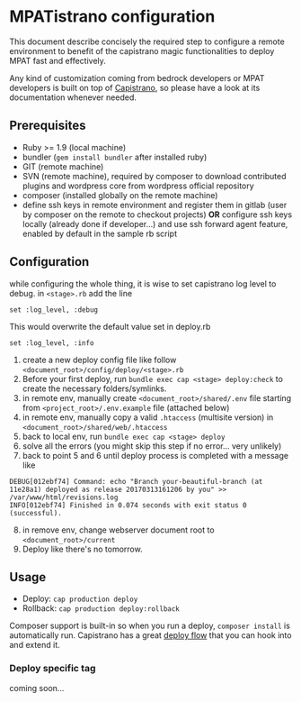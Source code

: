 # MPATistrano configuration

This document describe concisely the required step to configure a remote environment to benefit of the capistrano magic functionalities to deploy MPAT fast and effectively.

Any kind of customization coming from bedrock developers or MPAT developers is built on top of [Capistrano](http://capistranorb.com/), so please have a look at its documentation whenever needed.

## Prerequisites
- Ruby >= 1.9 (local machine)
- bundler (`gem install bundler` after installed ruby)
- GIT (remote machine)
- SVN (remote machine), required by composer to download contributed plugins and wordpress core from wordpress official repository
- composer (installed globally on the remote machine)
- define ssh keys in remote environment and register them in gitlab (user by composer on the remote to checkout projects) **OR** configure ssh keys locally (already done if developer…) and use ssh forward agent feature, enabled by default in the sample rb script

## Configuration
while configuring the whole thing, it is wise to set capistrano log level to debug. in `<stage>.rb` add the line
```
set :log_level, :debug
```
This would overwrite the default value set in deploy.rb
```
set :log_level, :info
```
1. create a new deploy config file like follow `<document_root>/config/deploy/<stage>.rb`
2. Before your first deploy, run `bundle exec cap <stage> deploy:check` to create the necessary folders/symlinks.
3. in remote env, manually create `<document_root>/shared/.env` file starting from `<project_root>/.env.example` file (attached below)
4. in remote env, manually copy a valid `.htaccess` (multisite version) in `<document_root>/shared/web/.htaccess`
5. back to local env, run `bundle exec cap <stage> deploy`
6. solve all the errors (you might skip this step if no error... very unlikely)
7. back to point 5 and 6 until deploy process is completed with a message like 
``` 
DEBUG[012ebf74] Command: echo "Branch your-beautiful-branch (at 11e28a1) deployed as release 20170313161206 by you" >> /var/www/html/revisions.log
INFO[012ebf74] Finished in 0.074 seconds with exit status 0 (successful).
```
8. in remove env, change webserver document root to `<document_root>/current`
9. Deploy like there's no tomorrow.

## Usage

* Deploy: `cap production deploy`
* Rollback: `cap production deploy:rollback`

Composer support is built-in so when you run a deploy, `composer install` is automatically run. Capistrano has a great [deploy flow](http://www.capistranorb.com/documentation/getting-started/flow/) that you can hook into and extend it.

### Deploy specific tag
coming soon...
